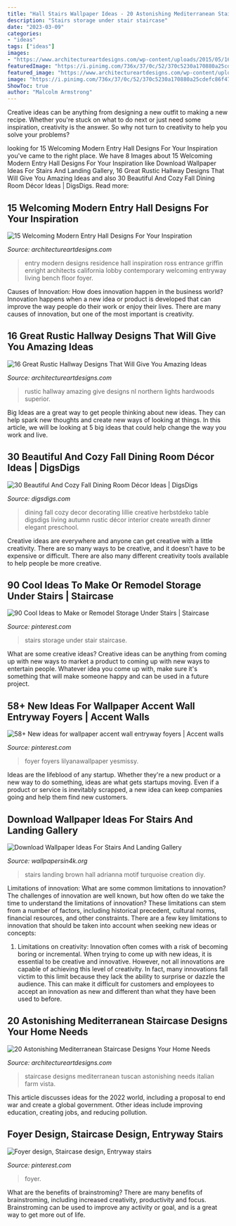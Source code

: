 ```yaml
---
title: "Hall Stairs Wallpaper Ideas - 20 Astonishing Mediterranean Staircase Designs Your Home Needs"
description: "Stairs storage under stair staircase"
date: "2023-03-09"
categories:
- "ideas"
tags: ["ideas"]
images:
- "https://www.architectureartdesigns.com/wp-content/uploads/2015/05/16-Great-Rustic-Hallway-Designs-That-Will-Give-You-Amazing-Ideas-6.jpg"
featuredImage: "https://i.pinimg.com/736x/37/0c/52/370c5230a170880a25cdefc86f479cba.jpg"
featured_image: "https://www.architectureartdesigns.com/wp-content/uploads/2014/09/15-Welcoming-Modern-Entry-Hall-Designs-For-Your-Inspiration-12-630x930.jpg"
image: "https://i.pinimg.com/736x/37/0c/52/370c5230a170880a25cdefc86f479cba.jpg"
ShowToc: true
author: "Malcolm Armstrong"
---
```



Creative ideas can be anything from designing a new outfit to making a new recipe. Whether you're stuck on what to do next or just need some inspiration, creativity is the answer. So why not turn to creativity to help you solve your problems?

	

		
looking for 15 Welcoming Modern Entry Hall Designs For Your Inspiration you've came to the right place. We have 8 Images about 15 Welcoming Modern Entry Hall Designs For Your Inspiration like Download Wallpaper Ideas For Stairs And Landing Gallery, 16 Great Rustic Hallway Designs That Will Give You Amazing Ideas and also 30 Beautiful And Cozy Fall Dining Room Décor Ideas | DigsDigs. Read more:
		
    
## 15 Welcoming Modern Entry Hall Designs For Your Inspiration

<img loading=lazy src="https://www.architectureartdesigns.com/wp-content/uploads/2014/09/15-Welcoming-Modern-Entry-Hall-Designs-For-Your-Inspiration-12-630x930.jpg" onerror="this.onerror=null;this.src='https://tse4.mm.bing.net/th?id=OIP.Kh_LeXh4kmIQ2TiHtETn-QHaK7&amp;pid=15.1';" alt="15 Welcoming Modern Entry Hall Designs For Your Inspiration">

_Source: architectureartdesigns.com_

>entry modern designs residence hall inspiration ross entrance griffin enright architects california lobby contemporary welcoming entryway living bench floor foyer. 

	

Causes of Innovation: How does innovation happen in the business world?
Innovation happens when a new idea or product is developed that can improve the way people do their work or enjoy their lives. There are many causes of innovation, but one of the most important is creativity.

    
## 16 Great Rustic Hallway Designs That Will Give You Amazing Ideas

<img loading=lazy src="https://www.architectureartdesigns.com/wp-content/uploads/2015/05/16-Great-Rustic-Hallway-Designs-That-Will-Give-You-Amazing-Ideas-6.jpg" onerror="this.onerror=null;this.src='https://tse4.mm.bing.net/th?id=OIP.vNZscgMsl8k3Q5_ukCgHNQAAAA&amp;pid=15.1';" alt="16 Great Rustic Hallway Designs That Will Give You Amazing Ideas">

_Source: architectureartdesigns.com_

>rustic hallway amazing give designs nl northern lights hardwoods superior. 

	

Big Ideas are a great way to get people thinking about new ideas. They can help spark new thoughts and create new ways of looking at things. In this article, we will be looking at 5 big ideas that could help change the way you work and live.

    
## 30 Beautiful And Cozy Fall Dining Room Décor Ideas | DigsDigs

<img loading=lazy src="http://www.digsdigs.com/photos/beautiful-and-cozy-fall-dining-room-decor-ideas-7.jpg" onerror="this.onerror=null;this.src='https://tse4.mm.bing.net/th?id=OIP.LYSctUm1jBM7k86-xd5u1AHaKJ&amp;pid=15.1';" alt="30 Beautiful And Cozy Fall Dining Room Décor Ideas | DigsDigs">

_Source: digsdigs.com_

>dining fall cozy decor decorating lillie creative herbstdeko table digsdigs living autumn rustic décor interior create wreath dinner elegant preschool. 

	

Creative ideas are everywhere and anyone can get creative with a little creativity. There are so many ways to be creative, and it doesn't have to be expensive or difficult. There are also many different creativity tools available to help people be more creative.

    
## 90 Cool Ideas To Make Or Remodel Storage Under Stairs | Staircase

<img loading=lazy src="https://i.pinimg.com/736x/16/e6/06/16e606ac31d923997c676fd8d5161511.jpg" onerror="this.onerror=null;this.src='https://tse3.mm.bing.net/th?id=OIP.56rBPdI7DhRvCsWpJuEipAHaLH&amp;pid=15.1';" alt="90 Cool Ideas to Make or Remodel Storage Under Stairs | Staircase">

_Source: pinterest.com_

>stairs storage under stair staircase. 

	

What are some creative ideas?
Creative ideas can be anything from coming up with new ways to market a product to coming up with new ways to entertain people. Whatever idea you come up with, make sure it's something that will make someone happy and can be used in a future project.

    
## 58+ New Ideas For Wallpaper Accent Wall Entryway Foyers | Accent Walls

<img loading=lazy src="https://i.pinimg.com/736x/97/2b/d6/972bd675fcb2d4f8047cfa19a3d6f109.jpg" onerror="this.onerror=null;this.src='https://tse2.mm.bing.net/th?id=OIP.OCASxBtj6Ogq-8649S4ZmAAAAA&amp;pid=15.1';" alt="58+ New ideas for wallpaper accent wall entryway foyers | Accent walls">

_Source: pinterest.com_

>foyer foyers lilyanawallpaper yesmissy. 

	

Ideas are the lifeblood of any startup. Whether they're a new product or a new way to do something, ideas are what gets startups moving. Even if a product or service is inevitably scrapped, a new idea can keep companies going and help them find new customers.

    
## Download Wallpaper Ideas For Stairs And Landing Gallery

<img loading=lazy src="https://www.wallpapersin4k.org/wp-content/uploads/2017/04/Wallpaper-Ideas-For-Stairs-And-Landing-22.jpg" onerror="this.onerror=null;this.src='https://tse4.mm.bing.net/th?id=OIP.ASIgge_ta4UaFOE4vKO9hgHaJ7&amp;pid=15.1';" alt="Download Wallpaper Ideas For Stairs And Landing Gallery">

_Source: wallpapersin4k.org_

>stairs landing brown hall adrianna motif turquoise creation diy. 

	

Limitations of innovation: What are some common limitations to innovation?
The challenges of innovation are well known, but how often do we take the time to understand the limitations of innovation? These limitations can stem from a number of factors, including historical precedent, cultural norms, financial resources, and other constraints.
There are a few key limitations to innovation that should be taken into account when seeking new ideas or concepts:

1. Limitations on creativity: Innovation often comes with a risk of becoming boring or incremental. When trying to come up with new ideas, it is essential to be creative and innovative. However, not all innovations are capable of achieving this level of creativity. In fact, many innovations fall victim to this limit because they lack the ability to surprise or dazzle the audience. This can make it difficult for customers and employees to accept an innovation as new and different than what they have been used to before.


    
## 20 Astonishing Mediterranean Staircase Designs Your Home Needs

<img loading=lazy src="https://www.architectureartdesigns.com/wp-content/uploads/2019/07/20-Astonishing-Mediterranean-Staircase-Designs-Your-Home-Needs-15.jpg" onerror="this.onerror=null;this.src='https://tse4.mm.bing.net/th?id=OIP.e7_YbO3FWoVNM0AmvpJ6NwHaLH&amp;pid=15.1';" alt="20 Astonishing Mediterranean Staircase Designs Your Home Needs">

_Source: architectureartdesigns.com_

>staircase designs mediterranean tuscan astonishing needs italian farm vista. 

	

This article discusses ideas for the 2022 world, including a proposal to end war and create a global government. Other ideas include improving education, creating jobs, and reducing pollution.

    
## Foyer Design, Staircase Design, Entryway Stairs

<img loading=lazy src="https://i.pinimg.com/736x/37/0c/52/370c5230a170880a25cdefc86f479cba.jpg" onerror="this.onerror=null;this.src='https://tse1.mm.bing.net/th?id=OIP.K32klFUoBq7_UFUjcdpEtAHaKE&amp;pid=15.1';" alt="Foyer design, Staircase design, Entryway stairs">

_Source: pinterest.com_

>foyer. 

	

What are the benefits of brainstroming?
There are many benefits of brainstroming, including increased creativity, productivity and focus. Brainstroming can be used to improve any activity or goal, and is a great way to get more out of life.

